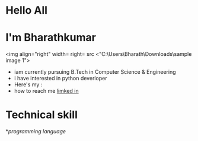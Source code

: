 # Hello All
# I'm Bharathkumar
<img align="right" width= right= src <"C:\Users\Bharath\Downloads\sample image 1">

- iam currently pursuing B.Tech in Computer Science & Engineering
- i have interested in python deverloper
- Here's my : 
- how to reach me
  [limked in]()

 
  
# Technical skill 
 **programming language*
 
